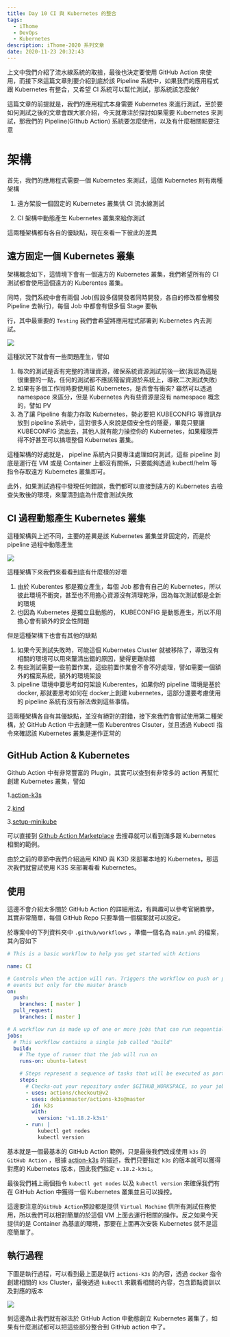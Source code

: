 ```yaml
---
title: Day 10 CI 與 Kubernetes 的整合
tags:
  - iThome
  - DevOps
  - Kubernetes
description: iThome-2020 系列文章
date: 2020-11-23 20:32:43
---
```


上文中我們介紹了流水線系統的取捨，最後也決定要使用 GitHub Action 來使用，而接下來這篇文章則要介紹到底於該 Pipeline 系統中，如果我們的應用程式跟 Kubernetes 有整合，又希望 CI 系統可以幫忙測試，那系統該怎麼做?

這篇文章的前提就是，我們的應用程式本身需要 Kubernetes 來進行測試，至於要如何測試之後的文章會跟大家介紹，今天就專注於探討如果需要 Kubernetes 來測試，那我們的 Pipeline(GIthub Action) 系統要怎麼使用，以及有什麼相關點要注意

# 架構

首先，我們的應用程式需要一個 Kubernetes 來測試，這個 Kubernetes 則有兩種架構

1. 遠方架設一個固定的 Kubernetes 叢集供 CI 流水線測試

2. CI 架構中動態產生 Kubernetes 叢集來給你測試



這兩種架構都有各自的優缺點，現在來看一下彼此的差異



## 遠方固定一個 Kubernetes 叢集



架構概念如下，這情境下會有一個遠方的 Kubernetes 叢集，我們希望所有的 CI 測試都會使用這個遠方的 Kuberentes 叢集。

同時，我們系統中會有兩個 Job(假設多個開發者同時開發，各自的修改都會觸發 Pipeline 去執行)，每個  Job 中都會有很多個 Stage 要執

行，其中最重要的 `Testing` 我們會希望將應用程式部署到 Kubernetes 內去測試。

![](https://i.imgur.com/vQoYbYj.jpg)



這種狀況下就會有一些問題產生，譬如

1. 每次的測試是否有完整的清理資源，確保系統資源測試前後一致(我認為這是很重要的一點，任何的測試都不應該殘留資源於系統上，導致二次測試失敗)
2. 如果有多個工作同時要使用該 Kubernetes，是否會有衝突? 雖然可以透過 namespace 來區分，但是 Kubernetes 內有些資源是沒有 namespace 概念的，譬如 PV
3. 為了讓 Pipeline 有能力存取 Kubernetes，勢必要把 KUBECONFIG 等資訊存放到 pipeline 系統中，這對很多人來說是個安全性的隱憂，畢竟只要讓 KUBECONFIG 流出去，其他人就有能力操控你的 Kubernetes，如果權限弄得不好甚至可以搞壞整個 Kubernetes 叢集。

這種架構的好處就是， pipeline 系統內只要專注處理如何測試，這些 pipeline 到底是運行在 VM 或是 Container 上都沒有關係，只要能夠透過 kubectl/helm 等指令存取遠方 Kubernetes 叢集即可。

此外，如果測試過程中發現任何錯誤，我們都可以直接到遠方的 Kubernetes 去檢查失敗後的環境，來釐清到底為什麼會測試失敗

## CI 過程動態產生 Kubernetes 叢集



這種架構與上述不同，主要的差異是該 Kubernetes 叢集並非固定的，而是於 pipeline 過程中動態產生

![](https://i.imgur.com/ocPdkKH.jpg)

這種架構下來我們來看看到底有什麼樣的好壞

1. 由於 Kuberentes 都是獨立產生，每個 Job 都會有自己的 Kubernetes，所以彼此環境不衝突，甚至也不用擔心資源沒有清理乾淨，因為每次測試都是全新的環境
2. 也因為 Kubernetes 是獨立且動態的， KUBECONFIG 是動態產生，所以不用擔心會有額外的安全性問題



但是這種架構下也會有其他的缺點

1. 如果今天測試失敗時，可能這個 Kubernetes Cluster 就被移除了，導致沒有相關的環境可以用來釐清出錯的原因，變得更難除錯
2. 有些測試需要一些前置作業，這些前置作業會不會不好處理，譬如需要一個額外的檔案系統，額外的環境架設
3. pipeline 環境中要思考如何架設 Kuberentes，如果你的 pipeline 環境是基於 docker, 那就要思考如何在 docker上創建 kubernetes，這部分還要考慮使用的 pipeline 系統有沒有辦法做到這些事情。



這兩種架構各自有其優缺點，並沒有絕對的對錯，接下來我們會嘗試使用第二種架構，於 GitHub Action 中去創建一個 Kuberentres Clsuter，並且透過 Kubectl 指令來確認該 Kubernetes 叢集是運作正常的





## GitHub Action & Kubernetes

Github Action 中有非常豐富的 Plugin，其實可以查到有非常多的 action 再幫忙創建 Kubernetes 叢集，譬如

1.[action-k3s](https://github.com/marketplace/actions/actions-k3s)

2.[kind](https://github.com/marketplace/actions/kind-kubernetes-in-docker-action)

3.[setup-minikube](https://github.com/marketplace/actions/setup-minikube)



可以直接到 [Github Action Marketplace](https://github.com/marketplace) 去搜尋就可以看到滿多跟 Kubernetes 相關的範例。

由於之前的章節中我們介紹過用 KIND 與 K3D 來部署本地的 Kubernetes，那這次我們就嘗試使用 K3S 來部署看看 Kubernetes。



## 使用

這邊不會介紹太多關於 GitHub Action 的詳細用法，有興趣可以參考官網教學，其實非常簡單，每個 GitHub Repo 只要準備一個檔案就可以設定。

於專案中的下列資料夾中 `.github/workflows` ，準備一個名為 `main.yml` 的檔案，其內容如下

```yaml
# This is a basic workflow to help you get started with Actions

name: CI

# Controls when the action will run. Triggers the workflow on push or pull request
# events but only for the master branch
on:
  push:
    branches: [ master ]
  pull_request:
    branches: [ master ]

# A workflow run is made up of one or more jobs that can run sequentially or in parallel
jobs:
  # This workflow contains a single job called "build"
  build:
    # The type of runner that the job will run on
    runs-on: ubuntu-latest

    # Steps represent a sequence of tasks that will be executed as part of the job
    steps:
      # Checks-out your repository under $GITHUB_WORKSPACE, so your job can access it
      - uses: actions/checkout@v2
      - uses: debianmaster/actions-k3s@master
        id: k3s
        with:
          version: 'v1.18.2-k3s1'
      - run: |
          kubectl get nodes
          kubectl version
```

基本就是一個最基本的 GitHub Action 範例，只是最後我們改成使用 `k3s` 的 `GitHub Action` ，根據 [action-k3s](https://github.com/marketplace/actions/actions-k3s) 的描述，我們只要指定 `k3s` 的版本就可以獲得對應的 Kubernetes 版本，因此我們指定 `v.18.2-k3s1`。

最後我們補上兩個指令 `kubectl get nodes` 以及 `kubectl version` 來確保我們有在 GitHub Action 中獲得一個 Kubernetes 叢集並且可以操控。

這邊要注意的`GitHub Action`預設都是提供 `Virtual Machine` 供所有測試任務使用，所以我們可以相對簡單的於這個 VM 上面去運行相關的操作。反之如果今天提供的是 Container 為基底的環境，那要在上面再次安裝 Kubernetes 就不是這麼簡單了。



## 執行過程

下圖是執行過程，可以看到最上面是執行 `actions-k3s` 的內容，透過 `docker` 指令創建相關的 `k3s` Cluster，最後透過	`kubectl` 來觀看相關的內容，包含節點資訓以及對應的版本

![](https://i.imgur.com/cWiDU0g.png)

到這邊為止我們就有辦法於 GitHub Action 中動態創立 Kubernetes 叢集了，如果有什麼測試都可以把這些部分整合到 GitHub action 中了。
